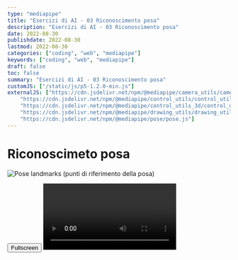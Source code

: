 ```yaml
---
type: "mediapipe"
title: "Esercizi di AI - 03 Riconoscimento posa"
description: "Esercizi di AI - 03 Riconoscimento posa"
date: 2022-08-30
publishdate: 2022-08-30
lastmod: 2022-08-30
categories: ["coding", "web", "mediapipe"]
keywords: ["coding", "web", "mediapipe"]
draft: false
toc: false
summary: "Esercizi di AI - 03 Riconoscimento posa"
customJS: ["/static/js/p5-1.2.0-min.js"]
externalJS: ["https://cdn.jsdelivr.net/npm/@mediapipe/camera_utils/camera_utils.js", 
    "https://cdn.jsdelivr.net/npm/@mediapipe/control_utils/control_utils.js",
    "https://cdn.jsdelivr.net/npm/@mediapipe/control_utils_3d/control_utils_3d.js",
    "https://cdn.jsdelivr.net/npm/@mediapipe/drawing_utils/drawing_utils.js",
    "https://cdn.jsdelivr.net/npm/@mediapipe/pose/pose.js"]
---
```


# Riconoscimeto posa

<!-- markdownlint-disable MD033 MD011 -->

![Pose landmarks (punti di riferimento della posa)](https://mediapipe.dev/images/mobile/pose_tracking_full_body_landmarks.png)

<div class="container">
    <div id="handsModel"></div>
    <button id="fullscreen">Fullscreen</button>
    <video class="input_video"></video>
</div>

<script>

    let canvas = null;
    let videoElement;
    let camera;
    let pose;
    let results;

    function onResults(risultati) {
        results = risultati;
        console.info("risultati letti");
    }

    function setup() {
        console.info("setup canvas");

        let canvasNode = document.querySelector('#handsModel');
        let cw = canvasNode.parentNode.clientWidth;
        canvas = createCanvas(640, 480).parent('handsModel');
        canvas.class('output_canvas');
        background("black");

        console.info("setup hands model");
        const videoElement = document.getElementsByClassName('input_video')[0];

        const pose = new Pose({locateFile: (file) => {
            return `https://cdn.jsdelivr.net/npm/@mediapipe/pose/${file}`;
        }});
        pose.setOptions({
            modelComplexity: 1,
            smoothLandmarks: true,
            enableSegmentation: true,
            smoothSegmentation: true,
            minDetectionConfidence: 0.5,
            minTrackingConfidence: 0.5
        });
        pose.onResults(onResults);

        console.info("setup camera")
        const camera = new Camera(videoElement, {
            onFrame: async () => {
                await pose.send({image: videoElement});
            },
            width: 1280,
            height: 720
        });

        camera.start();
        console.info("end setup")
    }

    function draw() {

        if (results !== undefined && results.image !== undefined) {
            //console.dir(results.image);
            //image(results.image, 0, 0);
        }

        fill("white");
        strokeWeight(1);
        let poseData = [];
        if (results === undefined || results.poseLandmarks === undefined ||
                results.poseLandmarks.length === undefined || results.poseLandmarks.length == 0) {
            background("black");
            text("VUOTO", 30, 30);
            poseData = undefined;
        } else {
            poseData = results.poseLandmarks;
            background("green");
            text("PIENO", 30, 30);
        }

        if (poseData !== undefined) {
            console.info(poseData[0].x * 640 + " - " + poseData[0].y * 480, 60, 60);

            strokeWeight(5);
            stroke("white");
            for (let i=0; i<poseData.length; i++) {
                point(poseData[i].x * 640, poseData[i].y * 480);
            }
        }

    }

    const fullscreenBtn = document.querySelector("#fullscreen");

    fullscreenBtn.addEventListener('click', function(event) {
      if (!document.fullscreenElement) {
        let canvasNode = document.querySelector('#defaultCanvas0');
        canvasNode.requestFullscreen();
      } else if (document.exitFullscreen) {
        document.exitFullscreen();
      }
    });

</script>

<!-- markdownlint-enable MD033 MD011 -->
